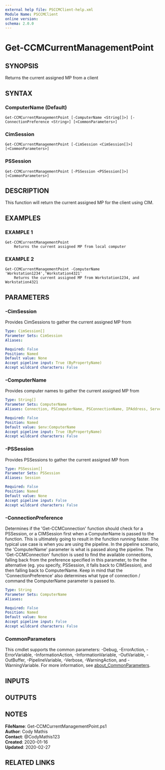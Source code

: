 ```yaml
---
external help file: PSCCMClient-help.xml
Module Name: PSCCMClient
online version:
schema: 2.0.0
---
```


# Get-CCMCurrentManagementPoint

## SYNOPSIS
Returns the current assigned MP from a client

## SYNTAX

### ComputerName (Default)
```
Get-CCMCurrentManagementPoint [-ComputerName <String[]>] [-ConnectionPreference <String>] [<CommonParameters>]
```

### CimSession
```
Get-CCMCurrentManagementPoint [-CimSession <CimSession[]>] [<CommonParameters>]
```

### PSSession
```
Get-CCMCurrentManagementPoint [-PSSession <PSSession[]>] [<CommonParameters>]
```

## DESCRIPTION
This function will return the current assigned MP for the client using CIM.

## EXAMPLES

### EXAMPLE 1
```
Get-CCMCurrentManagementPoint
    Returns the current assigned MP from local computer
```

### EXAMPLE 2
```
Get-CCMCurrentManagementPoint -ComputerName 'Workstation1234','Workstation4321'
    Returns the current assigned MP from Workstation1234, and Workstation4321
```

## PARAMETERS

### -CimSession
Provides CimSessions to gather the current assigned MP from

```yaml
Type: CimSession[]
Parameter Sets: CimSession
Aliases:

Required: False
Position: Named
Default value: None
Accept pipeline input: True (ByPropertyName)
Accept wildcard characters: False
```

### -ComputerName
Provides computer names to gather the current assigned MP from

```yaml
Type: String[]
Parameter Sets: ComputerName
Aliases: Connection, PSComputerName, PSConnectionName, IPAddress, ServerName, HostName, DNSHostName

Required: False
Position: Named
Default value: $env:ComputerName
Accept pipeline input: True (ByPropertyName)
Accept wildcard characters: False
```

### -PSSession
Provides PSSessions to gather the current assigned MP from

```yaml
Type: PSSession[]
Parameter Sets: PSSession
Aliases: Session

Required: False
Position: Named
Default value: None
Accept pipeline input: False
Accept wildcard characters: False
```

### -ConnectionPreference
Determines if the 'Get-CCMConnection' function should check for a PSSession, or a CIMSession first when a ComputerName
is passed to the function.
This is ultimately going to result in the function running faster.
The typical use case is
when you are using the pipeline.
In the pipeline scenario, the 'ComputerName' parameter is what is passed along the 
pipeline.
The 'Get-CCMConnection' function is used to find the available connections, falling back from the preference
specified in this parameter, to the the alternative (eg.
you specify, PSSession, it falls back to CIMSession), and then 
falling back to ComputerName.
Keep in mind that the 'ConnectionPreference' also determines what type of connection / command
the ComputerName parameter is passed to.

```yaml
Type: String
Parameter Sets: ComputerName
Aliases:

Required: False
Position: Named
Default value: None
Accept pipeline input: False
Accept wildcard characters: False
```

### CommonParameters

This cmdlet supports the common parameters: -Debug, -ErrorAction, -ErrorVariable, -InformationAction, -InformationVariable, -OutVariable, -OutBuffer, -PipelineVariable, -Verbose, -WarningAction, and -WarningVariable. For more information, see [about_CommonParameters](http://go.microsoft.com/fwlink/?LinkID=113216).

## INPUTS

## OUTPUTS

## NOTES

**FileName**:    Get-CCMCurrentManagementPoint.ps1  
**Author**:      Cody Mathis  
**Contact**:     @CodyMathis123  
**Created**:     2020-01-16  
**Updated**:     2020-02-27  

## RELATED LINKS
